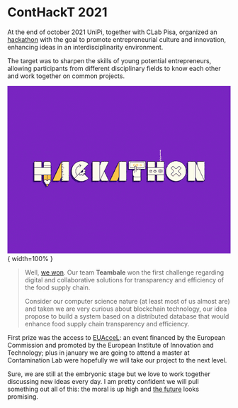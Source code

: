 # ContHackT 2021

At the end of october 2021 UniPi, together with CLab Pisa, organized an [hackathon](http://contaminationlab.unipi.it/conthackt-foodmobilitydigital/) with the goal to promote entrepreneurial culture and innovation, enhancing ideas in an interdisciplinarity environment.

The target was to sharpen the skills of young potential entrepreneurs, allowing participants from different disciplinary fields to know each other and work together on common projects.

![](pics/hackathon.gif){ width=100% }

> Well, [we won](http://contaminationlab.unipi.it/conthackt-la-sfida-degli-studenti-unipi-per-lo-sviluppo-sostenibile-si-conclude-con-quattro-idee-vincitrici/). Our team **Teambale** won the first challenge regarding digital and collaborative solutions for transparency and efficiency of the food supply chain.
>
> Consider our computer science nature (at least most of us almost are) and taken we are very curious about blockchain technology, our idea propose to build a system based on a distributed database that would enhance food supply chain transparency and efficiency.

First prize was the access to [EUAcceL](https://eit-hei.eu/assets/pdf/fact-sheets/EIT-Project-Fact-Sheet-EUAcceL.pdf): an event financed by the European Commission and promoted by the European Institute of Innovation and Technology; plus in january we are going to attend a master at Contamination Lab were hopefully we will take our project to the next level.

Sure, we are still at the embryonic stage but we love to work together discussing new ideas every day. I am pretty confident we will pull something out all of this: the moral is up high and [the future](https://cleanchain.github.io/) looks promising.
